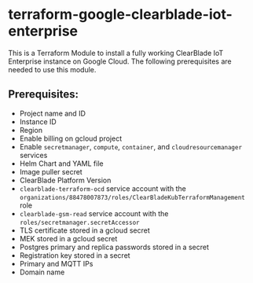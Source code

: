 # terraform-google-clearblade-iot-enterprise

This is a Terraform Module to install a fully working ClearBlade IoT Enterprise instance on Google Cloud. The following prerequisites are needed to use this module.

## Prerequisites:
- Project name and ID
- Instance ID
- Region
- Enable billing on gcloud project
- Enable `secretmanager`, `compute`, `container`, and `cloudresourcemanager` services
- Helm Chart and YAML file
- Image puller secret
- ClearBlade Platform Version
- `clearblade-terraform-ocd` service account with the `organizations/88478007873/roles/ClearBladeKubTerraformManagement` role
- `clearblade-gsm-read` service account with the `roles/secretmanager.secretAccessor`
- TLS certificate stored in a gcloud secret
- MEK stored in a gcloud secret
- Postgres primary and replica passwords stored in a secret
- Registration key stored in a secret
- Primary and MQTT IPs
- Domain name
